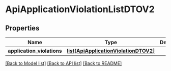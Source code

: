 # ApiApplicationViolationListDTOV2

## Properties

| Name                       | Type                                                                      | Description | Notes      |
| -------------------------- | ------------------------------------------------------------------------- | ----------- | ---------- |
| **application_violations** | [**list[ApiApplicationViolationDTOV2]**](ApiApplicationViolationDTOV2.md) |             | [optional] |

[[Back to Model list]](../README.md#documentation-for-models) [[Back to API list]](../README.md#documentation-for-api-endpoints) [[Back to README]](../README.md)
